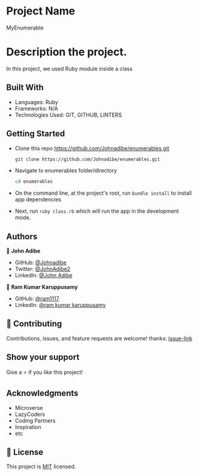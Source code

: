 # Project Name

MyEnumerable

# Description the project.

In this project, we used Ruby module inside a class

## Built With

- Languages: Ruby
- Frameworks: N/A
- Technologies Used: GIT, GITHUB, LINTERS

## Getting Started

- Clone this repo <https://github.com/Johnadibe/enumerables.git>

  ```bash
  git clone https://github.com/Johnadibe/enumerables.git
  ```

- Navigate to enumerables folder/directory

  ```bash
  cd enumerables
  ```

- On the command line, at the project's root, run `bundle install` to install app dependencies

- Next, run `ruby class.rb` which will run the app in the development mode.

## Authors

👤 **John Adibe**

- GitHub: [@Johnadibe](https://github.com/Johnadibe)
- Twitter: [@JohnAdibe2](https://twitter.com/JohnAdibe2)
- LinkedIn: [@John Adibe](https://www.linkedin.com/in/john-adibe/)

👤 **Ram Kumar Karuppusamy**

- GitHub: [@ram1117](https://github.com/ram1117)
- LinkedIn: [@ram kumar karuppusamy](https://www.linkedin.com/in/ram-kumar-karuppusamy/)

## 🤝 Contributing

Contributions, issues, and feature requests are welcome!
thanks: [issue-link](https://github.com/Johnadibe/decode_morse_code/issues)

## Show your support

Give a ⭐️ if you like this project!

## Acknowledgments

- Microverse
- LazyCoders
- Coding Partners
- Inspiration
- etc

## 📝 License

This project is [MIT](./LICENSE) licensed.